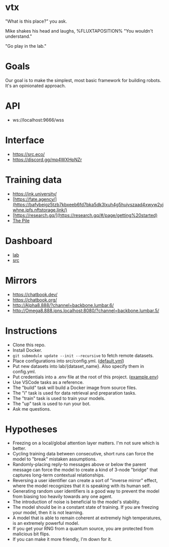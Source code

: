 # vtx

"What is this place?" you ask.

Mike shakes his head and laughs, %FLUXTAPOSITION% "You wouldn't understand."

"Go play in the lab."

# Goals

Our goal is to make the simplest, most basic framework for building robots. It's an opinionated approach.

# API

- ws://localhost:9666/wss

# Interface

- https://src.eco/
- https://discord.gg/mp4WXHpNZr

# Training data

- https://ink.university/
- [https://fate.agency/](https://bafybeigz5tzb7kbxeeb6fd7bka5dk3lxuh4g5hujvszaad4xwyw2yjwhne.ipfs.nftstorage.link/)
- [https://research.gq/](https://research.gq/#/page/getting%20started)
- [The Pile](https://bafybeiftud3ppm5n5uudtirm4cf5zgonn44no2qg57isduo5gjeaqvvt2u.ipfs.nftstorage.link/)

# Dashboard

- [lab](http://localhost:6006)
- [src](http://localhost:9666)

# Mirrors

- https://chatbook.dev/
- https://chatbook.org/
- http://Alpha8.888/?channel=backbone.lumbar.6/
- http://Omega8.888.ipns.localhost:8080/?channel=backbone.lumbar.5/

# Instructions

- Clone this repo.
- Install Docker.
- `git submodule update --init --recursive` to fetch remote datasets.
- Place configurations into src/config.yml. ([default.yml](./vtx/default.yml))
- Put new datasets into lab/{dataset_name}. Also specify them in config.yml.
- Put credentials into a .env file at the root of this project. ([example.env](./examples/bot/.env))
- Use VSCode tasks as a reference.
- The "build" task will build a Docker image from source files.
- The "i" task is used for data retrieval and preparation tasks.
- The "train" task is used to train your models.
- The "up" task is used to run your bot.
- Ask me questions.

# Hypotheses

- Freezing on a local/global attention layer matters. I'm not sure which is better.
- Cycling training data between consecutive, short runs can force the model to "break" mistaken assumptions.
- Randomly-placing reply-to messages above or below the parent message can force the model to create a kind of 3-node "bridge" that captures long-term contextual relationships.
- Reversing a user identifier can create a sort of "inverse mirror" effect, where the model recognizes that it is speaking with its human self.
- Generating random user identifiers is a good way to prevent the model from biasing too heavily towards any one agent.
- The introduction of noise is beneficial to the model's stability.
- The model should be in a constant state of training. If you are freezing your model, then it is not learning.
- A model that is able to remain coherent at extremely high temperatures, is an extremely powerful model.
- If you get your RNG from a quantum source, you are protected from malicious bit flips.
- If you can make it more friendly, I'm down for it.
